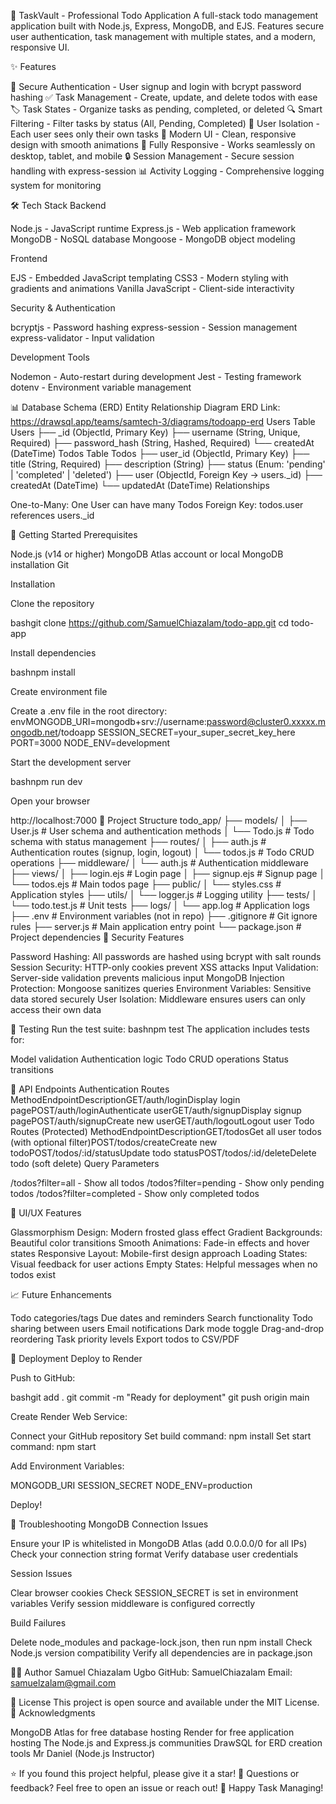 📝 TaskVault - Professional Todo Application
A full-stack todo management application built with Node.js, Express, MongoDB, and EJS. Features secure user authentication, task management with multiple states, and a modern, responsive UI.

✨ Features

🔐 Secure Authentication - User signup and login with bcrypt password hashing
✅ Task Management - Create, update, and delete todos with ease
🏷️ Task States - Organize tasks as pending, completed, or deleted
🔍 Smart Filtering - Filter tasks by status (All, Pending, Completed)
👤 User Isolation - Each user sees only their own tasks
🎨 Modern UI - Clean, responsive design with smooth animations
📱 Fully Responsive - Works seamlessly on desktop, tablet, and mobile
🔒 Session Management - Secure session handling with express-session
📊 Activity Logging - Comprehensive logging system for monitoring

🛠️ Tech Stack
Backend

Node.js - JavaScript runtime
Express.js - Web application framework
MongoDB - NoSQL database
Mongoose - MongoDB object modeling

Frontend

EJS - Embedded JavaScript templating
CSS3 - Modern styling with gradients and animations
Vanilla JavaScript - Client-side interactivity

Security & Authentication

bcryptjs - Password hashing
express-session - Session management
express-validator - Input validation

Development Tools

Nodemon - Auto-restart during development
Jest - Testing framework
dotenv - Environment variable management

📊 Database Schema (ERD)
Entity Relationship Diagram
ERD Link: https://drawsql.app/teams/samtech-3/diagrams/todoapp-erd
Users Table
Users
├── _id (ObjectId, Primary Key)
├── username (String, Unique, Required)
├── password_hash (String, Hashed, Required)
└── createdAt (DateTime)
Todos Table
Todos
├── user_id (ObjectId, Primary Key)
├── title (String, Required)
├── description (String)
├── status (Enum: 'pending' | 'completed' | 'deleted')
├── user (ObjectId, Foreign Key → users._id)
├── createdAt (DateTime)
└── updatedAt (DateTime)
Relationships

One-to-Many: One User can have many Todos
Foreign Key: todos.user references users._id

🚦 Getting Started
Prerequisites

Node.js (v14 or higher)
MongoDB Atlas account or local MongoDB installation
Git

Installation

Clone the repository

bashgit clone https://github.com/SamuelChiazalam/todo-app.git
cd todo-app

Install dependencies

bashnpm install

Create environment file

Create a .env file in the root directory:
envMONGODB_URI=mongodb+srv://username:password@cluster0.xxxxx.mongodb.net/todoapp
SESSION_SECRET=your_super_secret_key_here
PORT=3000
NODE_ENV=development

Start the development server

bashnpm run dev

Open your browser

http://localhost:7000
📁 Project Structure
todo_app/
├── models/
│   ├── User.js              # User schema and authentication methods
│   └── Todo.js              # Todo schema with status management
├── routes/
│   ├── auth.js              # Authentication routes (signup, login, logout)
│   └── todos.js             # Todo CRUD operations
├── middleware/
│   └── auth.js              # Authentication middleware
├── views/
│   ├── login.ejs            # Login page
│   ├── signup.ejs           # Signup page
│   └── todos.ejs            # Main todos page
├── public/
│   └── styles.css           # Application styles
├── utils/
│   └── logger.js            # Logging utility
├── tests/
│   └── todo.test.js         # Unit tests
├── logs/
│   └── app.log              # Application logs
├── .env                     # Environment variables (not in repo)
├── .gitignore              # Git ignore rules
├── server.js               # Main application entry point
└── package.json            # Project dependencies
🔐 Security Features

Password Hashing: All passwords are hashed using bcrypt with salt rounds
Session Security: HTTP-only cookies prevent XSS attacks
Input Validation: Server-side validation prevents malicious input
MongoDB Injection Protection: Mongoose sanitizes queries
Environment Variables: Sensitive data stored securely
User Isolation: Middleware ensures users can only access their own data

🧪 Testing
Run the test suite:
bashnpm test
The application includes tests for:

Model validation
Authentication logic
Todo CRUD operations
Status transitions

📝 API Endpoints
Authentication Routes
MethodEndpointDescriptionGET/auth/loginDisplay login pagePOST/auth/loginAuthenticate userGET/auth/signupDisplay signup pagePOST/auth/signupCreate new userGET/auth/logoutLogout user
Todo Routes (Protected)
MethodEndpointDescriptionGET/todosGet all user todos (with optional filter)POST/todos/createCreate new todoPOST/todos/:id/statusUpdate todo statusPOST/todos/:id/deleteDelete todo (soft delete)
Query Parameters

/todos?filter=all - Show all todos
/todos?filter=pending - Show only pending todos
/todos?filter=completed - Show only completed todos

🎨 UI/UX Features

Glassmorphism Design: Modern frosted glass effect
Gradient Backgrounds: Beautiful color transitions
Smooth Animations: Fade-in effects and hover states
Responsive Layout: Mobile-first design approach
Loading States: Visual feedback for user actions
Empty States: Helpful messages when no todos exist

📈 Future Enhancements

 Todo categories/tags
 Due dates and reminders
 Search functionality
 Todo sharing between users
 Email notifications
 Dark mode toggle
 Drag-and-drop reordering
 Task priority levels
 Export todos to CSV/PDF

🚀 Deployment
Deploy to Render

Push to GitHub:

bashgit add .
git commit -m "Ready for deployment"
git push origin main

Create Render Web Service:

Connect your GitHub repository
Set build command: npm install
Set start command: npm start


Add Environment Variables:

MONGODB_URI
SESSION_SECRET
NODE_ENV=production


Deploy!

🐛 Troubleshooting
MongoDB Connection Issues

Ensure your IP is whitelisted in MongoDB Atlas (add 0.0.0.0/0 for all IPs)
Check your connection string format
Verify database user credentials

Session Issues

Clear browser cookies
Check SESSION_SECRET is set in environment variables
Verify session middleware is configured correctly

Build Failures

Delete node_modules and package-lock.json, then run npm install
Check Node.js version compatibility
Verify all dependencies are in package.json

👨‍💻 Author
Samuel Chiazalam Ugbo
GitHub: SamuelChiazalam
Email: samuelzalam@gmail.com

📄 License
This project is open source and available under the MIT License.
🙏 Acknowledgments

MongoDB Atlas for free database hosting
Render for free application hosting
The Node.js and Express.js communities
DrawSQL for ERD creation tools
Mr Daniel (Node.js Instructor)


⭐ If you found this project helpful, please give it a star!
📧 Questions or feedback? Feel free to open an issue or reach out!
🚀 Happy Task Managing!
